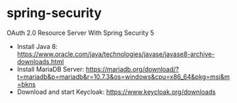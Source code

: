 # spring-security
OAuth 2.0 Resource Server With Spring Security 5

- Install Java 8: https://www.oracle.com/java/technologies/javase/javase8-archive-downloads.html
- Install MariaDB Server: https://mariadb.org/download/?t=mariadb&p=mariadb&r=10.7.3&os=windows&cpu=x86_64&pkg=msi&m=bkns
- Download and start Keycloak: https://www.keycloak.org/downloads

